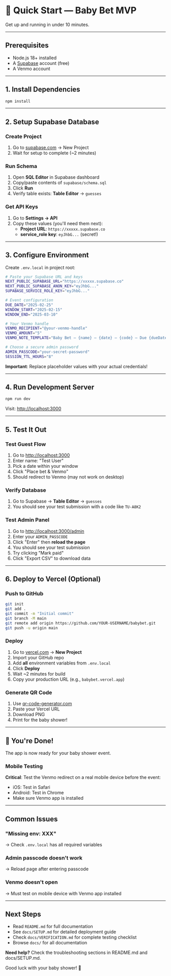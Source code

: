 # 🚀 Quick Start — Baby Bet MVP

Get up and running in under 10 minutes.

---

## Prerequisites

- Node.js 18+ installed
- A [Supabase](https://supabase.com) account (free)
- A Venmo account

---

## 1. Install Dependencies

```bash
npm install
```

---

## 2. Setup Supabase Database

### Create Project
1. Go to [supabase.com](https://supabase.com) → New Project
2. Wait for setup to complete (~2 minutes)

### Run Schema
1. Open **SQL Editor** in Supabase dashboard
2. Copy/paste contents of `supabase/schema.sql`
3. Click **Run**
4. Verify table exists: **Table Editor** → `guesses`

### Get API Keys
1. Go to **Settings → API**
2. Copy these values (you'll need them next):
   - **Project URL**: `https://xxxxx.supabase.co`
   - **service_role key**: `eyJhbG...` (secret!)

---

## 3. Configure Environment

Create `.env.local` in project root:

```bash
# Paste your Supabase URL and keys
NEXT_PUBLIC_SUPABASE_URL="https://xxxxx.supabase.co"
NEXT_PUBLIC_SUPABASE_ANON_KEY="eyJhbG..."
SUPABASE_SERVICE_ROLE_KEY="eyJhbG..."

# Event configuration
DUE_DATE="2025-02-25"
WINDOW_START="2025-02-15"
WINDOW_END="2025-03-10"

# Your Venmo handle
VENMO_RECIPIENT="@your-venmo-handle"
VENMO_AMOUNT="5"
VENMO_NOTE_TEMPLATE="Baby Bet — {name} — {date} — {code} — Due {dueDate}"

# Choose a secure admin password
ADMIN_PASSCODE="your-secret-password"
SESSION_TTL_HOURS="8"
```

**Important**: Replace placeholder values with your actual credentials!

---

## 4. Run Development Server

```bash
npm run dev
```

Visit: [http://localhost:3000](http://localhost:3000)

---

## 5. Test It Out

### Test Guest Flow
1. Go to [http://localhost:3000](http://localhost:3000)
2. Enter name: "Test User"
3. Pick a date within your window
4. Click "Place bet & Venmo"
5. Should redirect to Venmo (may not work on desktop)

### Verify Database
1. Go to Supabase → **Table Editor** → `guesses`
2. You should see your test submission with a code like `TU-A8K2`

### Test Admin Panel
1. Go to [http://localhost:3000/admin](http://localhost:3000/admin)
2. Enter your `ADMIN_PASSCODE`
3. Click "Enter" then **reload the page**
4. You should see your test submission
5. Try clicking "Mark paid"
6. Click "Export CSV" to download data

---

## 6. Deploy to Vercel (Optional)

### Push to GitHub
```bash
git init
git add .
git commit -m "Initial commit"
git branch -M main
git remote add origin https://github.com/YOUR-USERNAME/babybet.git
git push -u origin main
```

### Deploy
1. Go to [vercel.com](https://vercel.com) → **New Project**
2. Import your GitHub repo
3. Add **all** environment variables from `.env.local`
4. Click **Deploy**
5. Wait ~2 minutes for build
6. Copy your production URL (e.g., `babybet.vercel.app`)

### Generate QR Code
1. Use [qr-code-generator.com](https://www.qr-code-generator.com/)
2. Paste your Vercel URL
3. Download PNG
4. Print for the baby shower!

---

## 🎉 You're Done!

The app is now ready for your baby shower event. 

### Mobile Testing
**Critical**: Test the Venmo redirect on a real mobile device before the event:
- iOS: Test in Safari
- Android: Test in Chrome
- Make sure Venmo app is installed

---

## Common Issues

### "Missing env: XXX"
→ Check `.env.local` has all required variables

### Admin passcode doesn't work
→ Reload page after entering passcode

### Venmo doesn't open
→ Must test on mobile device with Venmo app installed

---

## Next Steps

- Read `README.md` for full documentation
- See `docs/SETUP.md` for detailed deployment guide
- Check `docs/VERIFICATION.md` for complete testing checklist
- Browse `docs/` for all documentation

**Need help?** Check the troubleshooting sections in README.md and docs/SETUP.md.

Good luck with your baby shower! 🍼

